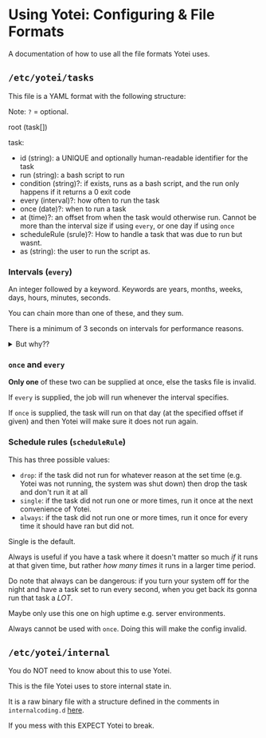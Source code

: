 # Using Yotei: Configuring & File Formats

A documentation of how to use all the file formats Yotei uses.

## `/etc/yotei/tasks`

This file is a YAML format with the following structure:

Note: `?` = optional.

root (task[])

task:
 - id (string): a UNIQUE and optionally human-readable identifier for the task
 - run (string): a bash script to run
 - condition (string)?: if exists, runs as a bash script,
   and the run only happens if it returns a 0 exit code
 - every (interval)?: how often to run the task
 - once (date)?: when to run a task
 - at (time)?: an offset from when the task would otherwise run.
   Cannot be more than the interval size if using `every`,
   or one day if using `once`
 - scheduleRule (srule)?: How to handle a task that was due to run but wasnt.
 - as (string): the user to run the script as.

### Intervals (`every`)

An integer followed by a keyword.
Keywords are years, months, weeks, days, hours, minutes, seconds.

You can chain more than one of these, and they sum.

There is a minimum of 3 seconds on intervals for performance reasons.

<details>
<summary>But why??</summary>
<p>
  Yotei runs an event loop in the background to handle many, many things.
  This includes running scheduled tasks.
</p>
<p>
  This event loop spends the vast majority of its time sleeping,
  and this places a limit on the frequency of tasks.
</p>
<p>
  Running this loop more often means more time spent using the CPU
  just to idle, and this is not in the spirit of Yotei.
</p>
</details>

### `once` and `every`
**Only one** of these two can be supplied at once, else the tasks file is invalid.

If `every` is supplied, the job will run whenever the interval specifies.

If `once` is supplied, the task will run on that day (at the specified offset if given)
and then Yotei will make sure it does not run again.

### Schedule rules (`scheduleRule`)

This has three possible values:
 - `drop`: if the task did not run for whatever reason at the set time
   (e.g. Yotei was not running, the system was shut down) then drop the task
   and don't run it at all
 - `single`: if the task did not run one or more times,
   run it once at the next convenience of Yotei.
 - `always`: if the task did not run one or more times,
   run it once for every time it should have ran but did not.

Single is the default.

Always is useful if you have a task where it doesn't matter so much *if* it
runs at that given time, but rather *how many times* it runs in a larger time
period.

Do note that always can be dangerous: if you turn your system off for the night
and have a task set to run every second, when you get back its gonna run that
task a *LOT*.

Maybe only use this one on high uptime e.g. server environments.

Always cannot be used with `once`. Doing this will make the config invalid.

## `/etc/yotei/internal`

You do NOT need to know about this to use Yotei.

This is the file Yotei uses to store internal state in.

It is a raw binary file with a structure defined in the comments in `internalcoding.d`
[here](https://github.com/yellowsink/yotei/blob/master/daemon/source/internalcoding.d#L5-L8).

If you mess with this EXPECT Yotei to break.